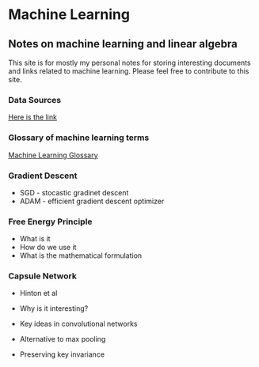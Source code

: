 # Machine Learning
## Notes on machine learning and linear algebra

This site is for mostly my personal notes  for storing interesting documents and links related to machine learning. Please feel free to contribute to this site.

### Data Sources

[Here is the link](data-sources.md)

### Glossary of machine learning terms

[Machine Learning Glossary](https://developers.google.com/machine-learning/glossary/)

### Gradient Descent

* SGD - stocastic gradinet descent
* ADAM - efficient gradient descent optimizer


### Free Energy Principle

* What is it
* How do we use it
* What is the mathematical formulation

### Capsule Network
* Hinton et al

* Why is it interesting?
* Key ideas in convolutional networks
* Alternative to max pooling
* Preserving key invariance
